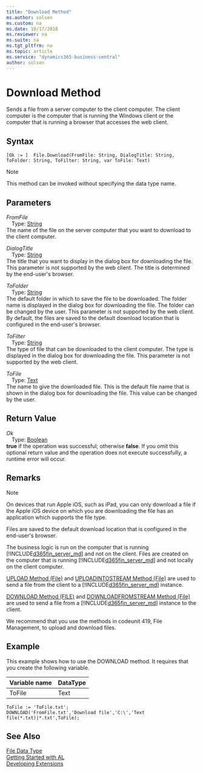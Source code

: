 ```yaml
---
title: "Download Method"
ms.author: solsen
ms.custom: na
ms.date: 10/17/2018
ms.reviewer: na
ms.suite: na
ms.tgt_pltfrm: na
ms.topic: article
ms.service: "dynamics365-business-central"
author: solsen
---
```

[//]: # (START>DO_NOT_EDIT)
[//]: # (IMPORTANT:Do not edit any of the content between here and the END>DO_NOT_EDIT.)
[//]: # (Any modifications should be made in the .xml files in the ModernDev repo.)
# Download Method
Sends a file from a server computer to the client computer. The client computer is the computer that is running the Windows client or the computer that is running a browser that accesses the web client.

## Syntax
```
[Ok := ]  File.Download(FromFile: String, DialogTitle: String, ToFolder: String, ToFilter: String, var ToFile: Text)
```
> [!NOTE]  
> This method can be invoked without specifying the data type name.  
## Parameters
*FromFile*  
&emsp;Type: [String](../string/string-data-type.md)  
The name of the file on the server computer that you want to download to the client computer.
        
*DialogTitle*  
&emsp;Type: [String](../string/string-data-type.md)  
The title that you want to display in the dialog box for downloading the file. This parameter is not supported by the web client. The title is determined by the end-user's browser.
          
*ToFolder*  
&emsp;Type: [String](../string/string-data-type.md)  
The default folder in which to save the file to be downloaded. The folder name is displayed in the dialog box for downloading the file. The folder can be changed by the user. This parameter is not supported by the web client. By default, the files are saved to the default download location that is configured in the end-user's browser.
          
*ToFilter*  
&emsp;Type: [String](../string/string-data-type.md)  
The type of file that can be downloaded to the client computer. The type is displayed in the dialog box for downloading the file. This parameter is not supported by the web client.
          
*ToFile*  
&emsp;Type: [Text](../text/text-data-type.md)  
The name to give the downloaded file. This is the default file name that is shown in the dialog box for downloading the file. This value can be changed by the user.  


## Return Value
*Ok*  
&emsp;Type: [Boolean](../boolean/boolean-data-type.md)  
**true** if the operation was successful; otherwise **false**.  If you omit this optional return value and the operation does not execute successfully, a runtime error will occur.    


[//]: # (IMPORTANT: END>DO_NOT_EDIT)

## Remarks  

<!-- This method is not fully supported by the [!INCLUDE[d365fin_web_md](../includes/d365fin_web_md.md)] on devices that run Apple iOS, such as iPad.-->

> [!NOTE]  
>  On devices that run Apple iOS, such as iPad, you can only download a file if the Apple iOS device on which you are downloading the file has an application which supports the file type.  

Files are saved to the default download location that is configured in the end-user's browser.

The business logic is run on the computer that is running [!INCLUDE[d365fin_server_md](../includes/d365fin_server_md.md)] and not on the client. Files are created on the computer that is running [!INCLUDE[d365fin_server_md](../includes/d365fin_server_md.md)] and not locally on the client computer.  

 [UPLOAD Method \(File\)](devenv-UPLOAD-Method-File.md) and [UPLOADINTOSTREAM Method \(File\)](devenv-UPLOADINTOSTREAM-Method-File.md) are used to send a file from the client to a [!INCLUDE[d365fin_server_md](../includes/d365fin_server_md.md)] instance.  

 [DOWNLOAD Method \(FILE\)](devenv-DOWNLOAD-Method-File.md) and [DOWNLOADFROMSTREAM Method \(File\)](devenv-DOWNLOADFROMSTREAM-Method-File.md) are used to send a file from a [!INCLUDE[d365fin_server_md](../includes/d365fin_server_md.md)] instance to the client.  

 We recommend that you use the methods in codeunit 419, File Management, to upload and download files.  

## Example  
 This example shows how to use the DOWNLOAD method. It requires that you create the following variable.  

|Variable name|DataType|  
|-------------------|--------------|  
|ToFile|Text|  

```  
ToFile := 'ToFile.txt';  
DOWNLOAD('FromFile.txt','Download file','C:\','Text file(*.txt)|*.txt',ToFile);  
```  


## See Also
[File Data Type](file-data-type.md)  
[Getting Started with AL](../../devenv-get-started.md)  
[Developing Extensions](../../devenv-dev-overview.md)